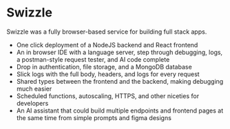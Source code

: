# Swizzle
Swizzle was a fully browser-based service for building full stack apps. 

- One click deployment of a NodeJS backend and React frontend
- An in browser IDE with a language server, step through debugging, logs, a postman-style request tester, and AI code complete
- Drop in authentication, file storage, and a MongoDB database
- Slick logs with the full body, headers, and logs for every request
- Shared types between the frontend and the backend, making debugging much easier
- Scheduled functions, autoscaling, HTTPS, and other niceties for developers
- An AI assistant that could build multiple endpoints and frontend pages at the same time from simple prompts and figma designs
